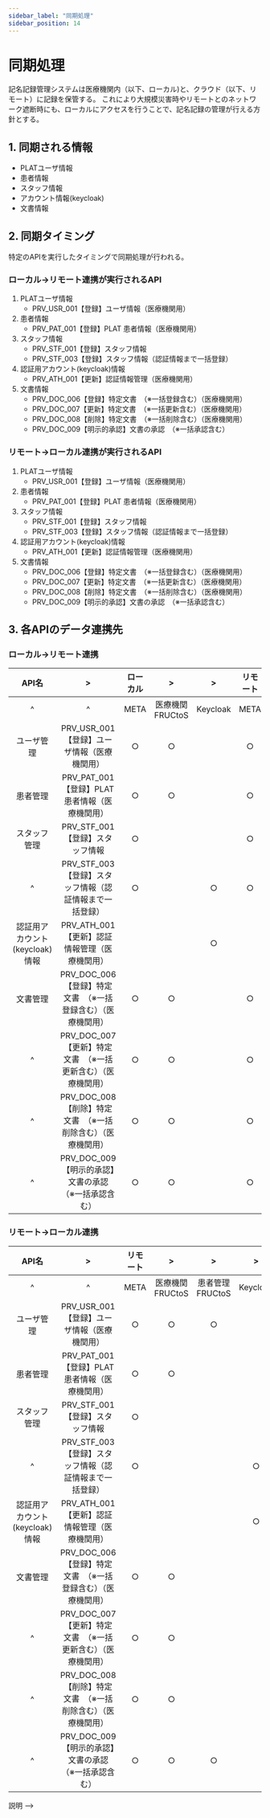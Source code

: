 ```yaml
---
sidebar_label: "同期処理"
sidebar_position: 14
---
```


# 同期処理

[//]: # (<!-- 概要説明)
記名記録管理システムは医療機関内（以下、ローカル)と、クラウド（以下、リモート）に記録を保管する。
これにより大規模災害時やリモートとのネットワーク遮断時にも、ローカルにアクセスを行うことで、記名記録の管理が行える方針とする。

## 1. 同期される情報
- PLATユーザ情報
- 患者情報
- スタッフ情報
- アカウント情報(keycloak)
- 文書情報

## 2. 同期タイミング
特定のAPIを実行したタイミングで同期処理が行われる。
### ローカル→リモート連携が実行されるAPI
1. PLATユーザ情報
   - PRV_USR_001【登録】ユーザ情報（医療機関用）  
2. 患者情報 
   - PRV_PAT_001【登録】PLAT 患者情報（医療機関用）
3. スタッフ情報 
   - PRV_STF_001【登録】スタッフ情報
   - PRV_STF_003【登録】スタッフ情報（認証情報まで一括登録）
4. 認証用アカウント(keycloak)情報
   - PRV_ATH_001【更新】認証情報管理（医療機関用）
5. 文書情報
   - PRV_DOC_006【登録】特定文書　（※一括登録含む）（医療機関用）
   - PRV_DOC_007【更新】特定文書　（※一括更新含む）（医療機関用）
   - PRV_DOC_008【削除】特定文書　（※一括削除含む）（医療機関用）
   - PRV_DOC_009【明示的承認】文書の承認　（※一括承認含む）

### リモート→ローカル連携が実行されるAPI
1. PLATユーザ情報
   - PRV_USR_001【登録】ユーザ情報（医療機関用）
2. 患者情報
   - PRV_PAT_001【登録】PLAT 患者情報（医療機関用）
3. スタッフ情報
   - PRV_STF_001【登録】スタッフ情報
   - PRV_STF_003【登録】スタッフ情報（認証情報まで一括登録）
4. 認証用アカウント(keycloak)情報
   - PRV_ATH_001【更新】認証情報管理（医療機関用）
5. 文書情報
   - PRV_DOC_006【登録】特定文書　（※一括登録含む）（医療機関用）
   - PRV_DOC_007【更新】特定文書　（※一括更新含む）（医療機関用）
   - PRV_DOC_008【削除】特定文書　（※一括削除含む）（医療機関用）
   - PRV_DOC_009【明示的承認】文書の承認　（※一括承認含む）

## 3. 各APIのデータ連携先
### ローカル→リモート連携

|         API名         |                  >                   |ローカル|      >      |    >     |リモート|      >      |      >      |    >     |
|:--------------------:|:------------------------------------:|:---:|:-----------:|:--------:|:---:|:-----------:|:-----------:|:--------:|
|          ^           |                  ^                   |META| 医療機関FRUCtoS | Keycloak |META| 医療機関FRUCtoS | 患者管理FRUCtoS | Keycloak |
|        ユーザ管理         |     PRV_USR_001【登録】ユーザ情報（医療機関用）      |○|      ○      |          |○|      ○      |      ○      |          |
|         患者管理         |   PRV_PAT_001【登録】PLAT 患者情報（医療機関用）    |○|      ○      |          |○|      ○      |             |          |
|        スタッフ管理        |        PRV_STF_001【登録】スタッフ情報         |○|             |          |○|             |             |          |
|          ^           |  PRV_STF_003【登録】スタッフ情報（認証情報まで一括登録）   |○|             |    ○     |○|             |             |    ○     |
| 認証用アカウント(keycloak)情報 |     PRV_ATH_001【更新】認証情報管理（医療機関用）     | |             |    ○     | |             |             |    ○     |
|         文書管理         | PRV_DOC_006【登録】特定文書　（※一括登録含む）（医療機関用） |○|      ○      |          |○|      ○      |             |          |
|          ^           | PRV_DOC_007【更新】特定文書　（※一括更新含む）（医療機関用） |○|      ○      |          |○|      ○      |             |          |
|          ^           | PRV_DOC_008【削除】特定文書　（※一括削除含む）（医療機関用） |○|      ○      |          |○|      ○      |             |          |
|          ^           |  PRV_DOC_009【明示的承認】文書の承認　（※一括承認含む）   |○|      ○      |          |○|      ○      |      ○      |          |

### リモート→ローカル連携

|         API名         |                  >                   |リモート|      >      |      >      |    >     |ローカル|      >      |    >     |
|:--------------------:|:------------------------------------:|:---:|:-----------:|:-----------:|:--------:|:---:|:-----------:|:--------:|
|          ^           |                  ^                   |META| 医療機関FRUCtoS | 患者管理FRUCtoS | Keycloak |META| 医療機関FRUCtoS | Keycloak |
|        ユーザ管理         |     PRV_USR_001【登録】ユーザ情報（医療機関用）      |○|      ○      |      ○      |          |○|      ○      |          |
|         患者管理         |   PRV_PAT_001【登録】PLAT 患者情報（医療機関用）    |○|      ○      |             |          |○|      ○      |          |
|        スタッフ管理        |        PRV_STF_001【登録】スタッフ情報         |○|             |             |          |○|             |          |
|          ^           |  PRV_STF_003【登録】スタッフ情報（認証情報まで一括登録）   |○|             |             |    ○     |○|             |    ○     |
| 認証用アカウント(keycloak)情報 |     PRV_ATH_001【更新】認証情報管理（医療機関用）     | |             |             |    ○     | |             |    ○     |
|         文書管理         | PRV_DOC_006【登録】特定文書　（※一括登録含む）（医療機関用） |○|      ○      |             |          |○|      ○      |          |
|          ^           | PRV_DOC_007【更新】特定文書　（※一括更新含む）（医療機関用） |○|      ○      |             |          |○|      ○      |          |
|          ^           | PRV_DOC_008【削除】特定文書　（※一括削除含む）（医療機関用） |○|      ○      |             |          |○|      ○      |          |
|          ^           |  PRV_DOC_009【明示的承認】文書の承認　（※一括承認含む）   |○|      ○      |      ○      |          |○|      ○      |          |


説明 -->
